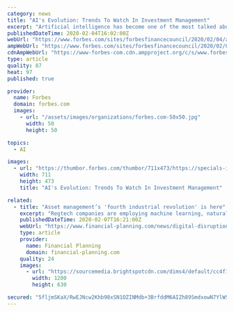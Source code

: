 ```yaml
---
category: news
title: "AI's Evolution: Trends To Watch In Investment Management"
excerpt: "Artificial intelligence has become one of the most talked about topics in investment management, but its full potential has yet to be discovered."
publishedDateTime: 2020-02-04T16:02:00Z
webUrl: "https://www.forbes.com/sites/forbesfinancecouncil/2020/02/04/ais-evolution-trends-to-watch-in-investment-management/"
ampWebUrl: "https://www.forbes.com/sites/forbesfinancecouncil/2020/02/04/ais-evolution-trends-to-watch-in-investment-management/amp/"
cdnAmpWebUrl: "https://www-forbes-com.cdn.ampproject.org/c/s/www.forbes.com/sites/forbesfinancecouncil/2020/02/04/ais-evolution-trends-to-watch-in-investment-management/amp/"
type: article
quality: 87
heat: 97
published: true

provider:
  name: Forbes
  domain: forbes.com
  images:
    - url: "/assets/images/organizations/forbes.com-50x50.jpg"
      width: 50
      height: 50

topics:
  - AI

images:
  - url: "https://thumbor.forbes.com/thumbor/711x473/https://specials-images.forbesimg.com/dam/imageserve/942218138/960x0.jpg?fit=scale"
    width: 711
    height: 473
    title: "AI's Evolution: Trends To Watch In Investment Management"

related:
  - title: "Asset management’s 'fourth industrial revolution' is here"
    excerpt: "Regtech companies are employing machine learning, natural language processing, AI and other technologies in an attempt to streamline compliance processes, increase efficiencies, and lower costs and risks. These solutions offer significant opportunities to asset managers. Already, existing and emerging solutions generate reports automatically ..."
    publishedDateTime: 2020-02-07T16:21:00Z
    webUrl: "https://www.financial-planning.com/news/digital-disruption-asset-managements-fourth-industrial-revolution-is-here"
    type: article
    provider:
      name: Financial Planning
      domain: financial-planning.com
    quality: 24
    images:
      - url: "https://sourcemedia.brightspotcdn.com/dims4/default/cc4f179/2147483647/strip/true/crop/600x315+0+36/resize/1200x630!/quality/90/?url=https%3A%2F%2Fsourcemedia.brightspotcdn.com%2F9f%2F14%2Fc55ce0d648a0be566a7eeaf6b538%2Fmme0220-cover-photo.jpg"
        width: 1200
        height: 630

secured: "5fljmSKaX/RwEJNcw2Khb98xSN1OZINMdb+3BrfddM6AIZh89SmdxowN7YlWSz/aIm3WGRCXnunJN3jhHxP5JX9RLvXlVqJnzQzvAeb/rWsAirWAgxyH/JI/bl+o0e5kaTRBHYkiwErH+1ine18CxyDd74js5QQWm6bFysuu4MicP1sZJju5uui6P8ARuy8tqVVji5OrExAYW30XjtcBgfTVBCfU9npfY5uqawVYwJQxDsLqN2vVVal7vUYlOpfIHd37j28pHnM9H8A1JsDima1PL7s43eVnyp7CM9DdomOq4NVYKgfeVBWUJAB5cXO1ZilrAiw3BcSf/brRXZ5pLBkDDZJAFKo4KM6/IgWFMQPV9GYmA4GUxO5NjaHaGKICsSrea1sWhIR1Ve09YRwbxUXTMG5lfS1Lu6nhgBnvBQJ0E9zVn13enBeNST3TGO2XSpjysvTFP1ij5nU7oCsZYX90zacYzhwAMoorMubkHC4=;KTN2QUKC0FJJ6pVHI2BHqA=="
---
```


